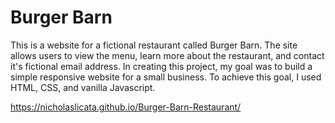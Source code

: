 # Burger Barn

This is a website for a fictional restaurant called Burger Barn. The site allows users to view the menu, learn more about the restaurant, and contact it's fictional email address. In creating this project, my goal was to build a simple responsive website for a small business. To achieve this goal, I used HTML, CSS, and vanilla Javascript.

https://nicholaslicata.github.io/Burger-Barn-Restaurant/
